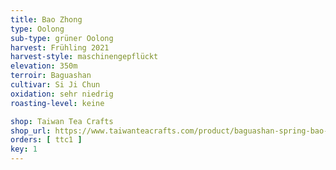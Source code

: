 ```yaml
---
title: Bao Zhong
type: Oolong
sub-type: grüner Oolong
harvest: Frühling 2021
harvest-style: maschinengepflückt
elevation: 350m
terroir: Baguashan
cultivar: Si Ji Chun
oxidation: sehr niedrig
roasting-level: keine

shop: Taiwan Tea Crafts
shop_url: https://www.taiwanteacrafts.com/product/baguashan-spring-bao-zhong-tea/
orders: [ ttc1 ]
key: 1
---
```


